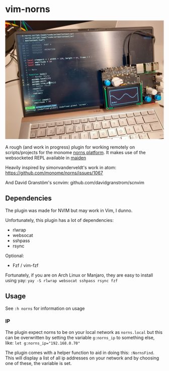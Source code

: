 # vim-norns
![norns in action](norns-in-action.jpg)

A rough (and work in progress) plugin for working remotely on scripts/projects for the monome [norns platform](https://monome.org/docs/norns/). It makes use of the websocketed REPL available in [maiden](https://monome.org/docs/norns/maiden/)

Heavily inspired by  simonvanderveldt's work in atom:
https://github.com/monome/norns/issues/1067

And David Granstöm's scnvim:
github.com/davidgranstrom/scnvim

## Dependencies
The plugin was made for NVIM but may work in Vim, I dunno.

Unfortunately, this plugin has a lot of dependencies:

- rlwrap
- websocat
- sshpass
- rsync

Optional:
- Fzf / vim-fzf

Fortunately, if you are on Arch Linux or Manjaro, they are easy to install using yay: 
`yay -S rlwrap websocat sshpass rsync fzf`

## Usage
See `:h norns` for information on usage

### IP
The plugin expect norns to be on your local network as `norns.local` but this can be overwritten by setting the variable `g:norns_ip` to something else, like: `let g:norns_ip="192.168.0.70"`

The plugin comes with a helper function to aid in doing this: `:NornsFind`. This will display a list of all ip addresses on your network and by choosing one of these, the variable is set.
